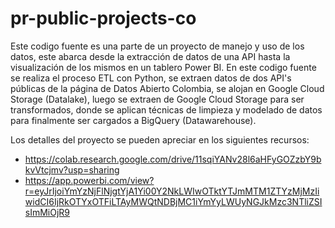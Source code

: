 # pr-public-projects-co
Este codigo fuente es una parte de un proyecto de manejo y uso de los datos, este abarca desde la extracción de datos de una API hasta la visualización de los mismos en un tablero Power BI. En este codigo fuente se realiza el proceso ETL con Python, se extraen datos de dos API's públicas de la página de Datos Abierto Colombia, se alojan en Google Cloud Storage (Datalake), luego se extraen de Google Cloud Storage para ser transformados, donde se aplican técnicas de limpieza y modelado de datos para finalmente ser cargados a BigQuery (Datawarehouse). 

Los detalles del proyecto se pueden apreciar en los siguientes recursos:
*    https://colab.research.google.com/drive/11sqiYANv28l6aHFyGOZzbY9bkvVtcjmv?usp=sharing
*    https://app.powerbi.com/view?r=eyJrIjoiYmYzNjFlNjgtYjA1Yi00Y2NkLWIwOTktYTJmMTM1ZTYzMjMzIiwidCI6IjRkOTYxOTFiLTAyMWQtNDBjMC1iYmYyLWUyNGJkMzc3NTliZSIsImMiOjR9
